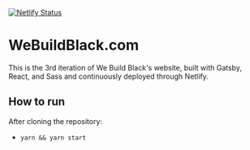 [![Netlify Status](https://api.netlify.com/api/v1/badges/b654c94e-08a6-4b79-b443-7837581b1d8d/deploy-status)](https://app.netlify.com/sites/gracious-wiles-d2ffa4/deploys)

# WeBuildBlack.com

This is the 3rd iteration of We Build Black's website, built with Gatsby, React, and Sass and continuously deployed through Netlify.

## How to run

After cloning the repository:

- `yarn && yarn start`
